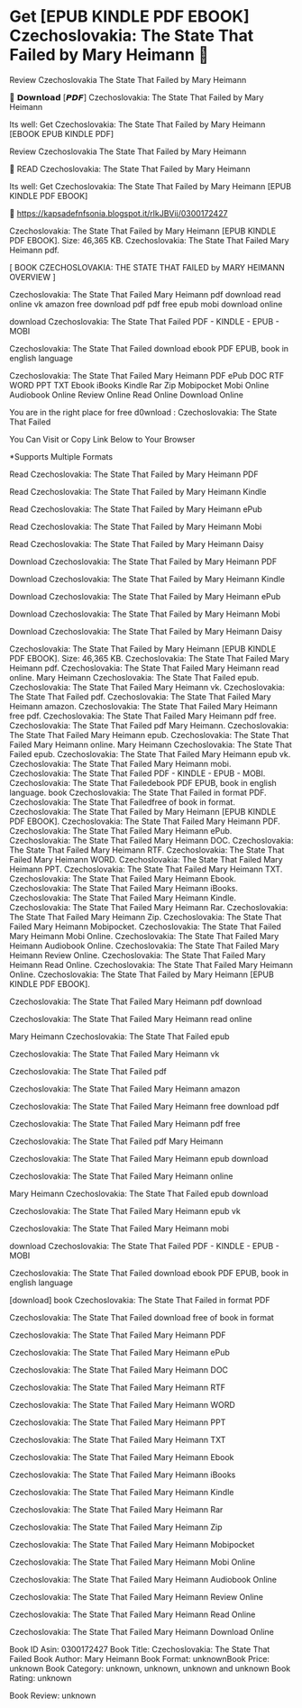 # Get [EPUB KINDLE PDF EBOOK] Czechoslovakia: The State That Failed by  Mary Heimann 💞
Review Czechoslovakia The State That Failed by Mary Heimann

📄 𝗗𝗼𝘄𝗻𝗹𝗼𝗮𝗱 [𝙋𝘿𝙁] Czechoslovakia: The State That Failed by Mary Heimann

Its well: Get Czechoslovakia: The State That Failed by Mary Heimann [EBOOK EPUB KINDLE PDF]


Review Czechoslovakia The State That Failed by Mary Heimann

💞 READ Czechoslovakia: The State That Failed by Mary Heimann

Its well: Get Czechoslovakia: The State That Failed by Mary Heimann [EPUB KINDLE PDF EBOOK]



📌 https://kapsadefnfsonia.blogspot.it/rlkJBVij/0300172427



Czechoslovakia: The State That Failed by Mary Heimann [EPUB KINDLE PDF EBOOK]. Size: 46,365 KB. Czechoslovakia: The State That Failed Mary Heimann pdf.

[ BOOK CZECHOSLOVAKIA: THE STATE THAT FAILED by MARY HEIMANN OVERVIEW ]

Czechoslovakia: The State That Failed Mary Heimann pdf download read online vk amazon free download pdf pdf free epub mobi download online

download Czechoslovakia: The State That Failed PDF - KINDLE - EPUB - MOBI

Czechoslovakia: The State That Failed download ebook PDF EPUB, book in english language

Czechoslovakia: The State That Failed Mary Heimann PDF ePub DOC RTF WORD PPT TXT Ebook iBooks Kindle Rar Zip Mobipocket Mobi Online Audiobook Online Review Online Read Online Download Online

You are in the right place for free d0wnload : Czechoslovakia: The State That Failed

You Can Visit or Copy Link Below to Your Browser

*Supports Multiple Formats

Read Czechoslovakia: The State That Failed by Mary Heimann PDF

Read Czechoslovakia: The State That Failed by Mary Heimann Kindle

Read Czechoslovakia: The State That Failed by Mary Heimann ePub

Read Czechoslovakia: The State That Failed by Mary Heimann Mobi

Read Czechoslovakia: The State That Failed by Mary Heimann Daisy

Download Czechoslovakia: The State That Failed by Mary Heimann PDF

Download Czechoslovakia: The State That Failed by Mary Heimann Kindle

Download Czechoslovakia: The State That Failed by Mary Heimann ePub

Download Czechoslovakia: The State That Failed by Mary Heimann Mobi

Download Czechoslovakia: The State That Failed by Mary Heimann Daisy

Czechoslovakia: The State That Failed by Mary Heimann [EPUB KINDLE PDF EBOOK]. Size: 46,365 KB. Czechoslovakia: The State That Failed Mary Heimann pdf. Czechoslovakia: The State That Failed Mary Heimann read online. Mary Heimann Czechoslovakia: The State That Failed epub. Czechoslovakia: The State That Failed Mary Heimann vk. Czechoslovakia: The State That Failed pdf. Czechoslovakia: The State That Failed Mary Heimann amazon. Czechoslovakia: The State That Failed Mary Heimann free pdf. Czechoslovakia: The State That Failed Mary Heimann pdf free. Czechoslovakia: The State That Failed pdf Mary Heimann. Czechoslovakia: The State That Failed Mary Heimann epub. Czechoslovakia: The State That Failed Mary Heimann online. Mary Heimann Czechoslovakia: The State That Failed epub. Czechoslovakia: The State That Failed Mary Heimann epub vk. Czechoslovakia: The State That Failed Mary Heimann mobi. Czechoslovakia: The State That Failed PDF - KINDLE - EPUB - MOBI. Czechoslovakia: The State That Failedebook PDF EPUB, book in english language. book Czechoslovakia: The State That Failed in format PDF. Czechoslovakia: The State That Failedfree of book in format. Czechoslovakia: The State That Failed by Mary Heimann [EPUB KINDLE PDF EBOOK]. Czechoslovakia: The State That Failed Mary Heimann PDF. Czechoslovakia: The State That Failed Mary Heimann ePub. Czechoslovakia: The State That Failed Mary Heimann DOC. Czechoslovakia: The State That Failed Mary Heimann RTF. Czechoslovakia: The State That Failed Mary Heimann WORD. Czechoslovakia: The State That Failed Mary Heimann PPT. Czechoslovakia: The State That Failed Mary Heimann TXT. Czechoslovakia: The State That Failed Mary Heimann Ebook. Czechoslovakia: The State That Failed Mary Heimann iBooks. Czechoslovakia: The State That Failed Mary Heimann Kindle. Czechoslovakia: The State That Failed Mary Heimann Rar. Czechoslovakia: The State That Failed Mary Heimann Zip. Czechoslovakia: The State That Failed Mary Heimann Mobipocket. Czechoslovakia: The State That Failed Mary Heimann Mobi Online. Czechoslovakia: The State That Failed Mary Heimann Audiobook Online. Czechoslovakia: The State That Failed Mary Heimann Review Online. Czechoslovakia: The State That Failed Mary Heimann Read Online. Czechoslovakia: The State That Failed Mary Heimann Online. Czechoslovakia: The State That Failed by Mary Heimann [EPUB KINDLE PDF EBOOK].

Czechoslovakia: The State That Failed Mary Heimann pdf download

Czechoslovakia: The State That Failed Mary Heimann read online

Mary Heimann Czechoslovakia: The State That Failed epub

Czechoslovakia: The State That Failed Mary Heimann vk

Czechoslovakia: The State That Failed pdf

Czechoslovakia: The State That Failed Mary Heimann amazon

Czechoslovakia: The State That Failed Mary Heimann free download pdf

Czechoslovakia: The State That Failed Mary Heimann pdf free

Czechoslovakia: The State That Failed pdf Mary Heimann

Czechoslovakia: The State That Failed Mary Heimann epub download

Czechoslovakia: The State That Failed Mary Heimann online

Mary Heimann Czechoslovakia: The State That Failed epub download

Czechoslovakia: The State That Failed Mary Heimann epub vk

Czechoslovakia: The State That Failed Mary Heimann mobi

download Czechoslovakia: The State That Failed PDF - KINDLE - EPUB - MOBI

Czechoslovakia: The State That Failed download ebook PDF EPUB, book in english language

[download] book Czechoslovakia: The State That Failed in format PDF

Czechoslovakia: The State That Failed download free of book in format

Czechoslovakia: The State That Failed Mary Heimann PDF

Czechoslovakia: The State That Failed Mary Heimann ePub

Czechoslovakia: The State That Failed Mary Heimann DOC

Czechoslovakia: The State That Failed Mary Heimann RTF

Czechoslovakia: The State That Failed Mary Heimann WORD

Czechoslovakia: The State That Failed Mary Heimann PPT

Czechoslovakia: The State That Failed Mary Heimann TXT

Czechoslovakia: The State That Failed Mary Heimann Ebook

Czechoslovakia: The State That Failed Mary Heimann iBooks

Czechoslovakia: The State That Failed Mary Heimann Kindle

Czechoslovakia: The State That Failed Mary Heimann Rar

Czechoslovakia: The State That Failed Mary Heimann Zip

Czechoslovakia: The State That Failed Mary Heimann Mobipocket

Czechoslovakia: The State That Failed Mary Heimann Mobi Online

Czechoslovakia: The State That Failed Mary Heimann Audiobook Online

Czechoslovakia: The State That Failed Mary Heimann Review Online

Czechoslovakia: The State That Failed Mary Heimann Read Online

Czechoslovakia: The State That Failed Mary Heimann Download Online

Book ID Asin: 0300172427
Book Title: Czechoslovakia: The State That Failed
Book Author: Mary Heimann
Book Format: unknownBook Price: unknown
Book Category: unknown, unknown, unknown and unknown
Book Rating: unknown

Book Review: unknown
